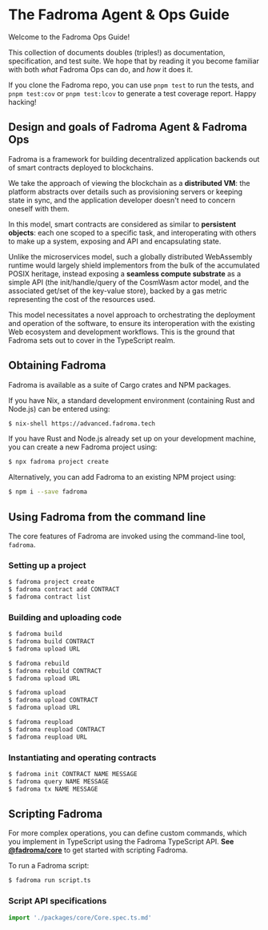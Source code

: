 # The Fadroma Agent & Ops Guide

Welcome to the Fadroma Ops Guide!

This collection of documents doubles (triples!) as documentation, specification,
and test suite. We hope that by reading it you become familiar with both *what*
Fadroma Ops can do, and *how* it does it.

If you clone the Fadroma repo, you can use `pnpm test` to run the tests,
and `pnpm test:cov` or `pnpm test:lcov` to generate a test coverage report. Happy hacking!

## Design and goals of Fadroma Agent & Fadroma Ops

Fadroma is a framework for building decentralized application backends
out of smart contracts deployed to blockchains.

We take the approach of viewing the blockchain as a **distributed VM**:
the platform abstracts over details such as provisioning servers or keeping state in sync,
and the application developer doesn't need to concern oneself with them.

In this model, smart contracts are considered as similar to **persistent objects**:
each one scoped to a specific task, and interoperating with others to make up a system,
exposing and API and encapsulating state.

Unlike the microservices model, such a globally distributed WebAssembly runtime
would largely shield implementors from the bulk of the accumulated POSIX heritage,
instead exposing a **seamless compute substrate** as a simple API 
(the init/handle/query of the CosmWasm actor model, and the associated get/set
of the key-value store), backed by a gas metric representing the cost of the resources used.

This model necessitates a novel approach to orchestrating the deployment and operation
of the software, to ensure its interoperation with the existing Web ecosystem
and development workflows. This is the ground that Fadroma sets out to cover
in the TypeScript realm.

## Obtaining Fadroma

Fadroma is available as a suite of Cargo crates and NPM packages.

If you have Nix, a standard development environment (containing Rust and Node.js)
can be entered using:

```sh
$ nix-shell https://advanced.fadroma.tech
```

If you have Rust and Node.js already set up on your development machine,
you can create a new Fadroma project using:

```sh
$ npx fadroma project create
```

Alternatively, you can add Fadroma to an existing NPM project using:

```sh
$ npm i --save fadroma
```

## Using Fadroma from the command line

The core features of Fadroma are invoked using the command-line tool, `fadroma`.

### Setting up a project

```sh
$ fadroma project create
$ fadroma contract add CONTRACT
$ fadroma contract list
```

### Building and uploading code

```sh
$ fadroma build
$ fadroma build CONTRACT
$ fadroma upload URL

$ fadroma rebuild
$ fadroma rebuild CONTRACT
$ fadroma upload URL

$ fadroma upload
$ fadroma upload CONTRACT
$ fadroma upload URL

$ fadroma reupload
$ fadroma reupload CONTRACT
$ fadroma reupload URL
```

### Instantiating and operating contracts

```sh
$ fadroma init CONTRACT NAME MESSAGE
$ fadroma query NAME MESSAGE
$ fadroma tx NAME MESSAGE
```

## Scripting Fadroma

For more complex operations, you can define custom commands, which you implement in TypeScript
using the Fadroma TypeScript API. **See [@fadroma/core](packages/core/Core.spec.ts.md)** to get
started with scripting Fadroma.

To run a Fadroma script:

```sh
$ fadroma run script.ts
```

### Script API specifications

```typescript
import './packages/core/Core.spec.ts.md'
```
